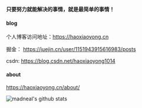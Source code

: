 **只要努力就能解决的事情，就是最简单的事情！**

#### blog

个人博客访问地址：https://haoxiaoyong.cn

掘金： https://juejin.cn/user/1151943915616983/posts

csdn: https://blog.csdn.net/haoxiaoyong1014

#### about

https://haoxiaoyong.cn/about/

![madneal's github stats](https://github-readme-stats.vercel.app/api?username=haoxiaoyong1014&show_icons=true&theme=vue-dark)
<!--
**haoxiaoyong1014/haoxiaoyong1014** is a ✨ _special_ ✨ repository because its `README.md` (this file) appears on your GitHub profile.

Here are some ideas to get you started:

- 🔭 I’m currently working on ...
- 🌱 I’m currently learning ...
- 👯 I’m looking to collaborate on ...
- 🤔 I’m looking for help with ...
- 💬 Ask me about ...
- 📫 How to reach me: ...
- 😄 Pronouns: ...
- ⚡ Fun fact: ...
-->
